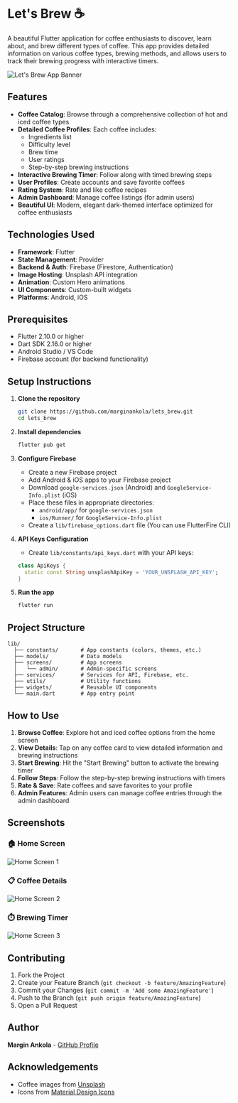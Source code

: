 # Let's Brew ☕

A beautiful Flutter application for coffee enthusiasts to discover, learn about, and brew different types of coffee. This app provides detailed information on various coffee types, brewing methods, and allows users to track their brewing progress with interactive timers.

![Let's Brew App Banner](https://images.unsplash.com/photo-1509042239860-f550ce710b93?w=1200)

## Features

- **Coffee Catalog**: Browse through a comprehensive collection of hot and iced coffee types
- **Detailed Coffee Profiles**: Each coffee includes:
  - Ingredients list
  - Difficulty level
  - Brew time
  - User ratings
  - Step-by-step brewing instructions
- **Interactive Brewing Timer**: Follow along with timed brewing steps
- **User Profiles**: Create accounts and save favorite coffees
- **Rating System**: Rate and like coffee recipes
- **Admin Dashboard**: Manage coffee listings (for admin users)
- **Beautiful UI**: Modern, elegant dark-themed interface optimized for coffee enthusiasts

## Technologies Used

- **Framework**: Flutter
- **State Management**: Provider
- **Backend & Auth**: Firebase (Firestore, Authentication)
- **Image Hosting**: Unsplash API integration
- **Animation**: Custom Hero animations
- **UI Components**: Custom-built widgets
- **Platforms**: Android, iOS

## Prerequisites

- Flutter 2.10.0 or higher
- Dart SDK 2.16.0 or higher
- Android Studio / VS Code
- Firebase account (for backend functionality)

## Setup Instructions

1. **Clone the repository**
   ```bash
   git clone https://github.com/marginankola/lets_brew.git
   cd lets_brew
   ```

2. **Install dependencies**
   ```bash
   flutter pub get
   ```

3. **Configure Firebase**
   - Create a new Firebase project
   - Add Android & iOS apps to your Firebase project
   - Download `google-services.json` (Android) and `GoogleService-Info.plist` (iOS)
   - Place these files in appropriate directories:
     - `android/app/` for `google-services.json`
     - `ios/Runner/` for `GoogleService-Info.plist`
   - Create a `lib/firebase_options.dart` file (You can use FlutterFire CLI)

4. **API Keys Configuration**
   - Create `lib/constants/api_keys.dart` with your API keys:
   ```dart
   class ApiKeys {
     static const String unsplashApiKey = 'YOUR_UNSPLASH_API_KEY';
   }
   ```

5. **Run the app**
   ```bash
   flutter run
   ```

## Project Structure

```
lib/
  ├── constants/       # App constants (colors, themes, etc.)
  ├── models/          # Data models
  ├── screens/         # App screens
  │   └── admin/       # Admin-specific screens
  ├── services/        # Services for API, Firebase, etc.
  ├── utils/           # Utility functions
  ├── widgets/         # Reusable UI components
  └── main.dart        # App entry point
```

## How to Use

1. **Browse Coffee**: Explore hot and iced coffee options from the home screen
2. **View Details**: Tap on any coffee card to view detailed information and brewing instructions
3. **Start Brewing**: Hit the "Start Brewing" button to activate the brewing timer
4. **Follow Steps**: Follow the step-by-step brewing instructions with timers
5. **Rate & Save**: Rate coffees and save favorites to your profile
6. **Admin Features**: Admin users can manage coffee entries through the admin dashboard

## Screenshots

### 🏠 Home Screen
![Home Screen 1](lib/assets/images/home1.png)

### 📋 Coffee Details
![Home Screen 2](lib/assets/images/home2.png)

### ⏱️ Brewing Timer
![Home Screen 3](lib/assets/images/home3.png)

## Contributing

1. Fork the Project
2. Create your Feature Branch (`git checkout -b feature/AmazingFeature`)
3. Commit your Changes (`git commit -m 'Add some AmazingFeature'`)
4. Push to the Branch (`git push origin feature/AmazingFeature`)
5. Open a Pull Request

## Author

**Margin Ankola** - [GitHub Profile](https://github.com/marginankola)


## Acknowledgements

- Coffee images from [Unsplash](https://unsplash.com/)
- Icons from [Material Design Icons](https://material.io/resources/icons/)

